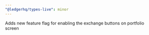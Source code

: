 ```yaml
---
"@ledgerhq/types-live": minor
---
```


Adds new feature flag for enabling the exchange buttons on portfolio screen
